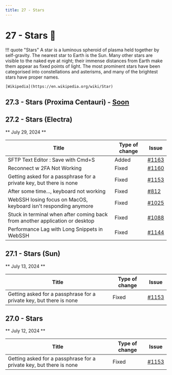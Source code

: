 ```yaml
---
title: 27 - Stars
---
```

# 27 - Stars :stars:
!!! quote "Stars"
    A star is a luminous spheroid of plasma held together by self-gravity. The nearest star to Earth is the Sun. Many other stars are visible to the naked eye at night; their immense distances from Earth make them appear as fixed points of light. The most prominent stars have been categorised into constellations and asterisms, and many of the brightest stars have proper names.

    [Wikipedia](https://en.wikipedia.org/wiki/Star)

## 27.3 - Stars (Proxima Centauri) - [Soon](https://webssh.net/documentation/becoming-external-tester/)

## 27.2 - Stars (Electra)
** July 29, 2024 **

| Title | Type of change | Issue |
| --- | --- | --- |
| SFTP Text Editor : Save with Cmd+S | Added | [#1163](https://github.com/isontheline/pro.webssh.net/issues/1163) |
| Reconnect w 2FA Not Working | Fixed | [#1160](https://github.com/isontheline/pro.webssh.net/issues/1160) |
| Getting asked for a passphrase for a private key, but there is none | Fixed | [#1153](https://github.com/isontheline/pro.webssh.net/issues/1153) |
| After some time..., keyboard not working | Fixed | [#812](https://github.com/isontheline/pro.webssh.net/issues/812) |
| WebSSH losing focus on MacOS, keyboard isn't responding anymore | Fixed | [#1025](https://github.com/isontheline/pro.webssh.net/issues/1025) |
| Stuck in terminal when after coming back from another application or desktop | Fixed | [#1088](https://github.com/isontheline/pro.webssh.net/issues/1088) |
| Performance Lag with Long Snippets in WebSSH | Fixed | [#1144](https://github.com/isontheline/pro.webssh.net/issues/1144) |

## 27.1 - Stars (Sun)
** July 13, 2024 ** 

| Title | Type of change | Issue |
| --- | --- | --- |
| Getting asked for a passphrase for a private key, but there is none | Fixed | [#1153](https://github.com/isontheline/pro.webssh.net/issues/1153) |

## 27.0 - Stars
** July 12, 2024 **

| Title | Type of change | Issue |
| --- | --- | --- |
| Getting asked for a passphrase for a private key, but there is none | Fixed | [#1153](https://github.com/isontheline/pro.webssh.net/issues/1153) |
